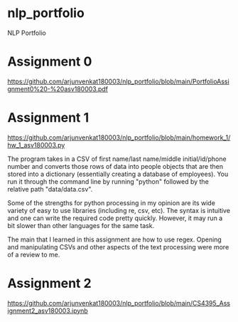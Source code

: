 # nlp_portfolio
NLP Portfolio

# Assignment 0

https://github.com/arjunvenkat180003/nlp_portfolio/blob/main/PortfolioAssignment0%20-%20asv180003.pdf

# Assignment 1

https://github.com/arjunvenkat180003/nlp_portfolio/blob/main/homework_1/hw_1_asv180003.py

The program takes in a CSV of first name/last name/middle initial/id/phone number and converts those rows of data into people objects that are then stored into a dictionary (essentially creating a database of employees). You run it through the command line by running "python" followed by the relative path "data/data.csv". 

Some of the strengths for python processing in my opinion are its wide variety of easy to use libraries (including re, csv, etc). The syntax is intuitive and one can write the required code pretty quickly. However, it may run a bit slower than other languages for the same task. 

The main that I learned in this assignment are how to use regex. Opening and manipulating CSVs and other aspects of the text processing were more of a review to me. 

# Assignment 2

https://github.com/arjunvenkat180003/nlp_portfolio/blob/main/CS4395_Assignment2_asv180003.ipynb
